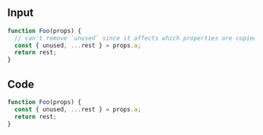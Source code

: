 
## Input

```javascript
function Foo(props) {
  // can't remove `unused` since it affects which properties are copied into `rest`
  const { unused, ...rest } = props.a;
  return rest;
}

```

## Code

```javascript
function Foo(props) {
  const { unused, ...rest } = props.a;
  return rest;
}

```
      
